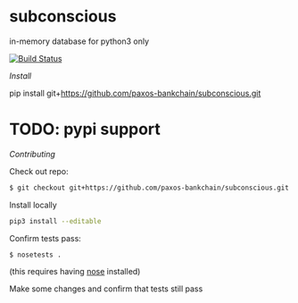 # subconscious

in-memory database for python3 only

[![Build Status](https://travis-ci.com/paxos-bankchain/subconscious.svg?branch=master)](https://travis-ci.com/paxos-bankchain/subconscious)

*Install*

pip install git+https://github.com/paxos-bankchain/subconscious.git

# TODO: pypi support


*Contributing*

Check out repo:
```bash
$ git checkout git+https://github.com/paxos-bankchain/subconscious.git && cd subconscious
```

Install locally
```bash
pip3 install --editable
```

Confirm tests pass:
```
$ nosetests .
```
(this requires having [nose](http://nose.readthedocs.io/en/latest/]) installed)

Make some changes and confirm that tests still pass
